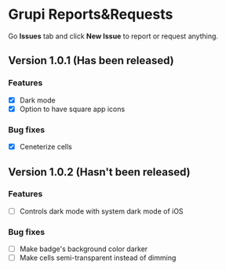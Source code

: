 # Grupi Reports&Requests
Go **Issues** tab and click **New Issue** to report or request anything.

## Version 1.0.1 (Has been released)
### Features
- [x] Dark mode
- [x] Option to have square app icons

### Bug fixes
- [x] Ceneterize cells
 
## Version 1.0.2 (Hasn't been released)
### Features
- [ ] Controls dark mode with system dark mode of iOS

### Bug fixes
- [ ] Make badge's background color darker
- [ ] Make cells semi-transparent instead of dimming
